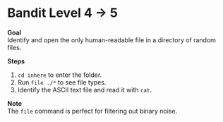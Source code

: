 # Bandit Level 4 → 5

**Goal**  
Identify and open the only human-readable file in a directory of random files.

**Steps**  
1. `cd inhere` to enter the folder.  
2. Run `file ./*` to see file types.  
3. Identify the ASCII text file and read it with `cat`.

**Note**  
The `file` command is perfect for filtering out binary noise.
